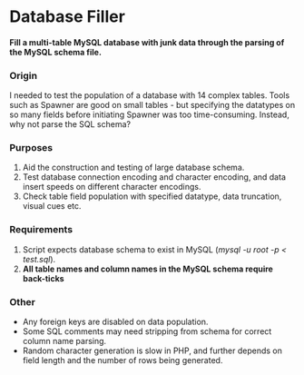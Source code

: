 Database Filler
===========

####  Fill a multi-table MySQL database with junk data through the parsing of the MySQL schema file.

### Origin

I needed to test the population of a database with 14 complex tables. Tools such as Spawner are good on small tables - but specifying the datatypes on so many fields before initiating Spawner was too time-consuming.  Instead, why not parse the SQL schema?

### Purposes
1. Aid the construction and testing of large database schema.
2. Test database connection encoding and character encoding, and data insert speeds on different character encodings.
3. Check table field population with specified datatype, data truncation, visual cues etc.

### Requirements
1. Script expects database schema to exist in MySQL (*mysql -u root -p < test.sql*).
2. **All table names and column names in the MySQL schema require back-ticks**

### Other
- Any foreign keys are disabled on data population.
- Some SQL comments may need stripping from schema for correct column name parsing.
- Random character generation is slow in PHP, and further depends on field length and the number of rows being generated.
